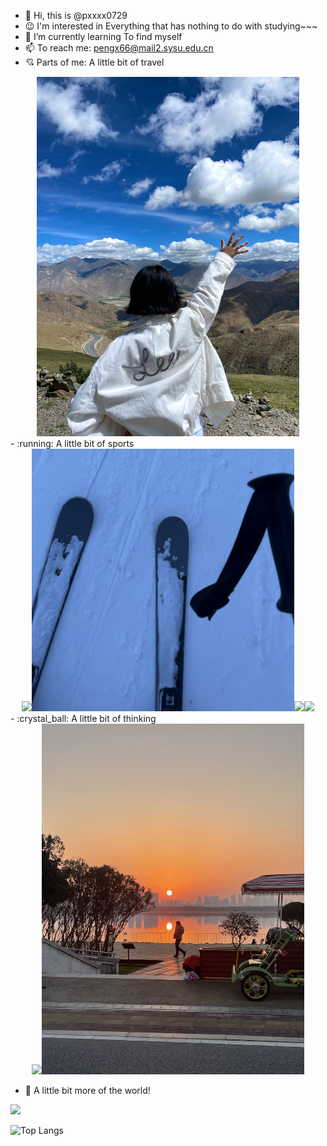 - 👋 Hi, this is @pxxxx0729
- :wink: I'm interested in Everything that has nothing to do with studying~~~
- 🌱 I’m currently learning To find myself
- 📫 To reach me: pengx66@mail2.sysu.edu.cn
- :cupid: Parts of me: A little bit of travel
<div align=center>
<img src="https://github.com/pxxxx0729/pxxxx0729/blob/main/photo/1.jpg" width="420px">
</div>
- :running: A little bit of sports
<div align=center>
<img src="https://github.com/pxxxx0729/pxxxx0729/blob/main/photo/2.jpg" width="420px"><img src="https://github.com/pxxxx0729/pxxxx0729/blob/main/photo/4.png" width="420px"><img src="https://github.com/pxxxx0729/pxxxx0729/blob/main/photo/5.jpg" width="420px"><img src="https://github.com/pxxxx0729/pxxxx0729/blob/main/photo/6.jpg" width="420px">
</div>
- :crystal_ball: A little bit of thinking
<div align=center>
<img src="https://github.com/pxxxx0729/pxxxx0729/blob/main/photo/8.jpg" width="420px"><img src="https://github.com/pxxxx0729/pxxxx0729/blob/main/photo/9.jpg" width="420px">
</div>

- :rainbow: A little bit more of the world!

![](https://github-readme-stats.vercel.app/api?username=pxxxx0729&show_icons=true&theme=transparent)

![Top Langs](https://github-readme-stats.vercel.app/api/top-langs/?username=pxxxx0729&layout=compact&theme=tokyonight)

